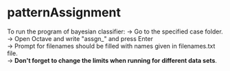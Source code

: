 # patternAssignment
To run the program of bayesian classifier: 
-> Go to the specified case folder.  
-> Open Octave and write "assgn_<caseAlphabet>" and press Enter  
-> Prompt for filenames should be filled with names given in filenames.txt file.  
-> **Don't forget to change the limits when running for different data sets**. 
